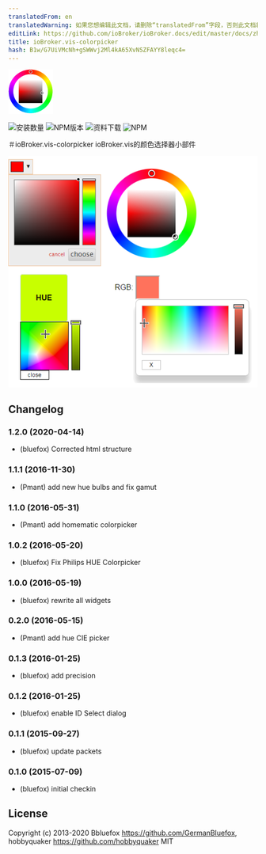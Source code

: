 ```yaml
---
translatedFrom: en
translatedWarning: 如果您想编辑此文档，请删除“translatedFrom”字段，否则此文档将再次自动翻译
editLink: https://github.com/ioBroker/ioBroker.docs/edit/master/docs/zh-cn/adapterref/iobroker.vis-colorpicker/README.md
title: ioBroker.vis-colorpicker
hash: B1w/G7UiVMcNh+gSWWvj2Ml4kA65XvNSZFAYY8leqc4=
---
```

![商标](../../../en/adapterref/iobroker.vis-colorpicker/admin/colorpicker.png)

![安装数量](http://iobroker.live/badges/vis-colorpicker-stable.svg)
![NPM版本](http://img.shields.io/npm/v/iobroker.vis-colorpicker.svg)
![资料下载](https://img.shields.io/npm/dm/iobroker.vis-colorpicker.svg)
![NPM](https://nodei.co/npm/iobroker.vis-colorpicker.png?downloads=true)

＃ioBroker.vis-colorpicker
ioBroker.vis的颜色选择器小部件

![例](../../../en/adapterref/iobroker.vis-colorpicker/img/widgets.png)

## Changelog
### 1.2.0 (2020-04-14)
- (bluefox) Corrected html structure

### 1.1.1 (2016-11-30)
- (Pmant) add new hue bulbs and fix gamut

### 1.1.0 (2016-05-31)
- (Pmant) add homematic colorpicker

### 1.0.2 (2016-05-20)
- (bluefox) Fix Philips HUE Colorpicker

### 1.0.0 (2016-05-19)
- (bluefox) rewrite all widgets

### 0.2.0 (2016-05-15)
- (Pmant) add hue CIE picker

### 0.1.3 (2016-01-25)
- (bluefox) add precision

### 0.1.2 (2016-01-25)
- (bluefox) enable ID Select dialog

### 0.1.1 (2015-09-27)
- (bluefox) update packets

### 0.1.0 (2015-07-09)
- (bluefox) initial checkin

## License
 Copyright (c) 2013-2020 Bbluefox https://github.com/GermanBluefox, hobbyquaker https://github.com/hobbyquaker
 MIT